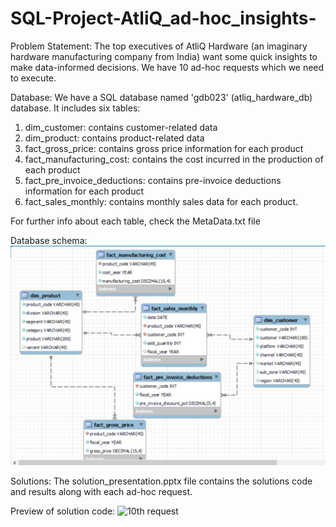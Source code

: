 # SQL-Project-AtliQ_ad-hoc_insights-
Problem Statement: The top executives of AtliQ Hardware (an imaginary hardware manufacturing company from India) want some quick insights to make data-informed decisions.
We have 10 ad-hoc requests which we need to execute.

Database:
We have a SQL database named 'gdb023' (atliq_hardware_db) database. It includes six tables:
1. dim_customer: contains customer-related data
2. dim_product: contains product-related data
3. fact_gross_price: contains gross price information for each product
4. fact_manufacturing_cost: contains the cost incurred in the production of each product
5. fact_pre_invoice_deductions: contains pre-invoice deductions information for each product
6. fact_sales_monthly: contains monthly sales data for each product. 

For further info about each table, check the MetaData.txt file

Database schema:
![Database_schema](https://github.com/Anni0223/SQL-Project-AtliQ_ad-hoc_insights-/blob/master/Data/Database_schema.jpg)

Solutions: The solution_presentation.pptx file contains the solutions code and results along with each ad-hoc request.

Preview of solution code:
![10th request]([https://github.com/Anni0223/SQL-Project-AtliQ_ad-hoc_insights-/assets/103556640/b06701cc-69aa-46c9-8f63-f0e05420354d](https://github.com/Anni0223/SQL-Project-AtliQ_ad-hoc_insights-/blob/master/Data/10th%20request.jpg)https://github.com/Anni0223/SQL-Project-AtliQ_ad-hoc_insights-/blob/master/Data/10th%20request.jpg)

